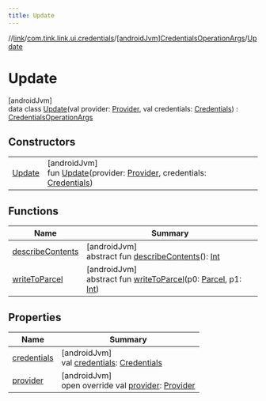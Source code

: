 ```yaml
---
title: Update
---
```

//[link](../../../../index.html)/[com.tink.link.ui.credentials](../../index.html)/[[androidJvm]CredentialsOperationArgs](../index.html)/[Update](index.html)



# Update



[androidJvm]\
data class [Update](index.html)(val provider: [Provider](../../../com.tink.model.provider/[android-jvm]-provider/index.html), val credentials: [Credentials](../../../com.tink.model.credentials/[android-jvm]-credentials/index.html)) : [CredentialsOperationArgs](../index.html)



## Constructors


| | |
|---|---|
| [Update](-update.html) | [androidJvm]<br>fun [Update](-update.html)(provider: [Provider](../../../com.tink.model.provider/[android-jvm]-provider/index.html), credentials: [Credentials](../../../com.tink.model.credentials/[android-jvm]-credentials/index.html)) |


## Functions


| Name | Summary |
|---|---|
| [describeContents](../../../com.tink.service.provider/[android-jvm]-provider-filter/index.html#-1578325224%2FFunctions%2F-812656150) | [androidJvm]<br>abstract fun [describeContents](../../../com.tink.service.provider/[android-jvm]-provider-filter/index.html#-1578325224%2FFunctions%2F-812656150)(): [Int](https://kotlinlang.org/api/latest/jvm/stdlib/kotlin/-int/index.html) |
| [writeToParcel](../../../com.tink.service.provider/[android-jvm]-provider-filter/index.html#-1754457655%2FFunctions%2F-812656150) | [androidJvm]<br>abstract fun [writeToParcel](../../../com.tink.service.provider/[android-jvm]-provider-filter/index.html#-1754457655%2FFunctions%2F-812656150)(p0: [Parcel](https://developer.android.com/reference/kotlin/android/os/Parcel.html), p1: [Int](https://kotlinlang.org/api/latest/jvm/stdlib/kotlin/-int/index.html)) |


## Properties


| Name | Summary |
|---|---|
| [credentials](credentials.html) | [androidJvm]<br>val [credentials](credentials.html): [Credentials](../../../com.tink.model.credentials/[android-jvm]-credentials/index.html) |
| [provider](provider.html) | [androidJvm]<br>open override val [provider](provider.html): [Provider](../../../com.tink.model.provider/[android-jvm]-provider/index.html) |

